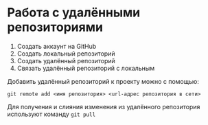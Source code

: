 # Работа с удалёнными репозиториями 

1. Создать аккаунт на GitHub
2. Создать локальный репозиторий 
3. Создать удалённый репозиторий 
4. Связать удалённый репозиторий с локальным


Добавить удалённый репозиторий к проекту можно с помощью:
```
git remote add <имя репозитория> <url-адрес репозитория в сети>
```
Для получения и слияния изменения из удалённого репозитория используют команду `git pull`
